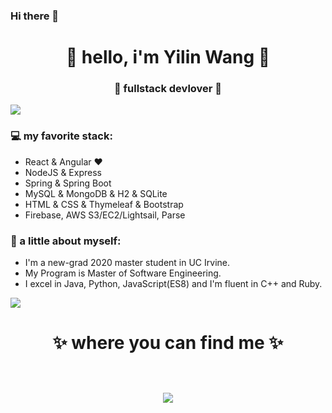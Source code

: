 ### Hi there 👋

<!--
**dlwangyilin/dlwangyilin** is a ✨ _special_ ✨ repository because its `README.md` (this file) appears on your GitHub profile.

Here are some ideas to get you started:

- 🔭 I’m currently working on ...
- 🌱 I’m currently learning ...
- 👯 I’m looking to collaborate on ...
- 🤔 I’m looking for help with ...
- 💬 Ask me about ...
- 📫 How to reach me: ...
- 😄 Pronouns: ...
- ⚡ Fun fact: ...
-->

<h1 align="center"> 🤩 hello, i'm Yilin Wang 🤩 </h1>
<h3 align="center">🚀 fullstack devlover 🚀</h3>

<img src="https://yata-apix-a9caea66-ad78-425f-aa08-e292558ebb65.lss.locawebcorp.com.br/b7c7dbff38ae4f419c94ce8d2254b9d9.png"> 

### 💻 my favorite stack:
- React & Angular ❤
- NodeJS & Express
- Spring & Spring Boot
- MySQL & MongoDB & H2 & SQLite
- HTML & CSS & Thymeleaf & Bootstrap
- Firebase, AWS S3/EC2/Lightsail, Parse

### 👧 a little about myself:
- I'm a new-grad 2020 master student in UC Irvine. 
- My Program is Master of Software Engineering.
- I excel in Java, Python, JavaScript(ES8) and I'm fluent in C++ and Ruby. 

<img src="https://yata-apix-a9caea66-ad78-425f-aa08-e292558ebb65.lss.locawebcorp.com.br/b7c7dbff38ae4f419c94ce8d2254b9d9.png"> 

<h1 align="center">
✨ where you can find me ✨
  
  <p align="center"><br/>
   <a href="https://www.linkedin.com/in/yilin-wang-uci//">
    <img src="https://img.shields.io/badge/linkedin-yilin--wang-blue">
  </a>
  
</p>
</h1>

